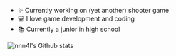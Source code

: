- ✨ Currently working on (yet another) shooter game
- 💻 I love game development and coding
- 📚 Currently a junior in high school

![![nnn4l's Github stats](https://github-readme-stats.vercel.app/api?username=nnn4l)](https://github.com/anuraghazra/github-readme-stats)
<!--
**nnn4l/nnn4l** is a ✨ _special_ ✨ repository because its `README.md` (this file) appears on your GitHub profile.

Here are some ideas to get you started:

- 🔭 I’m currently working on ...
- 🌱 I’m currently learning ...
- 👯 I’m looking to collaborate on ...
- 🤔 I’m looking for help with ...
- 💬 Ask me about ...
- 📫 How to reach me: ...
- 😄 Pronouns: ...
- ⚡ Fun fact: ...
-->
